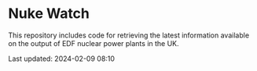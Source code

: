 # Nuke Watch

This repository includes code for retrieving the latest information available on the output of EDF nuclear power plants in the UK.

Last updated: 2024-02-09 08:10